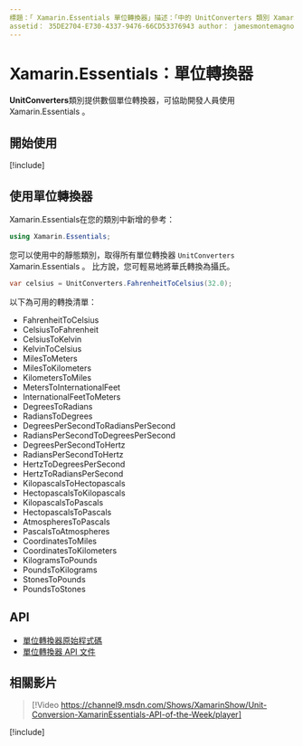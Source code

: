 ```yaml
---
標題：「 Xamarin.Essentials 單位轉換器」描述：「中的 UnitConverters 類別 Xamarin.Essentials 提供數個單位轉換器，可協助開發人員使用 Xamarin.Essentials 。」
assetid： 35DE2704-E730-4337-9476-66CD53376943 author： jamesmontemagno ms. custom： video ms. 作者： jamont ms. date： 01/06/2020 no-loc： [ Xamarin.Forms ， Xamarin.Essentials ]
---
```


# <a name="xamarinessentials-unit-converters"></a>Xamarin.Essentials：單位轉換器

**UnitConverters**類別提供數個單位轉換器，可協助開發人員使用 Xamarin.Essentials 。

## <a name="get-started"></a>開始使用

[!include[](~/essentials/includes/get-started.md)]

## <a name="using-unit-converters"></a>使用單位轉換器

Xamarin.Essentials在您的類別中新增的參考：

```csharp
using Xamarin.Essentials;
```

您可以使用中的靜態類別，取得所有單位轉換器 `UnitConverters` Xamarin.Essentials 。 比方說，您可輕易地將華氏轉換為攝氏。

```csharp
var celsius = UnitConverters.FahrenheitToCelsius(32.0);
```

以下為可用的轉換清單：

- FahrenheitToCelsius
- CelsiusToFahrenheit
- CelsiusToKelvin
- KelvinToCelsius
- MilesToMeters
- MilesToKilometers
- KilometersToMiles
- MetersToInternationalFeet
- InternationalFeetToMeters
- DegreesToRadians
- RadiansToDegrees
- DegreesPerSecondToRadiansPerSecond
- RadiansPerSecondToDegreesPerSecond
- DegreesPerSecondToHertz
- RadiansPerSecondToHertz
- HertzToDegreesPerSecond
- HertzToRadiansPerSecond
- KilopascalsToHectopascals
- HectopascalsToKilopascals
- KilopascalsToPascals
- HectopascalsToPascals
- AtmospheresToPascals
- PascalsToAtmospheres
- CoordinatesToMiles
- CoordinatesToKilometers
- KilogramsToPounds
- PoundsToKilograms
- StonesToPounds
- PoundsToStones

## <a name="api"></a>API

- [單位轉換器原始程式碼](https://github.com/xamarin/Essentials/tree/master/Xamarin.Essentials/Types/UnitConverters.shared.cs)
- [單位轉換器 API 文件](xref:Xamarin.Essentials.UnitConverters)

## <a name="related-video"></a>相關影片

> [!Video https://channel9.msdn.com/Shows/XamarinShow/Unit-Conversion-XamarinEssentials-API-of-the-Week/player]

[!include[](~/essentials/includes/xamarin-show-essentials.md)]
